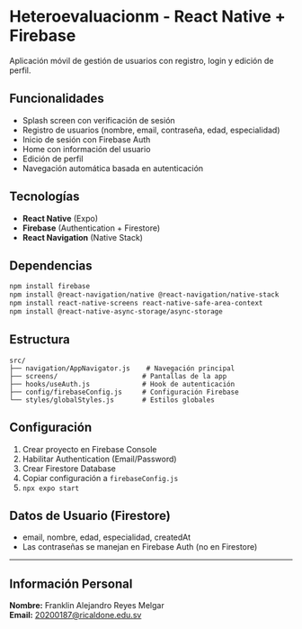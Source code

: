 # Heteroevaluacionm - React Native + Firebase

Aplicación móvil de gestión de usuarios con registro, login y edición de perfil.

## Funcionalidades

- Splash screen con verificación de sesión
- Registro de usuarios (nombre, email, contraseña, edad, especialidad)
- Inicio de sesión con Firebase Auth
- Home con información del usuario
- Edición de perfil
- Navegación automática basada en autenticación

## Tecnologías

- **React Native** (Expo)
- **Firebase** (Authentication + Firestore)
- **React Navigation** (Native Stack)

## Dependencias

```bash
npm install firebase
npm install @react-navigation/native @react-navigation/native-stack
npm install react-native-screens react-native-safe-area-context
npm install @react-native-async-storage/async-storage
```

## Estructura

```
src/
├── navigation/AppNavigator.js    # Navegación principal
├── screens/                     # Pantallas de la app
├── hooks/useAuth.js             # Hook de autenticación
├── config/firebaseConfig.js     # Configuración Firebase
└── styles/globalStyles.js       # Estilos globales
```

## Configuración

1. Crear proyecto en Firebase Console
2. Habilitar Authentication (Email/Password)
3. Crear Firestore Database
4. Copiar configuración a `firebaseConfig.js`
5. `npx expo start`

## Datos de Usuario (Firestore)

- email, nombre, edad, especialidad, createdAt
- Las contraseñas se manejan en Firebase Auth (no en Firestore)

---

## Información Personal

**Nombre:** Franklin Alejandro Reyes Melgar  
**Email:** 20200187@ricaldone.edu.sv
